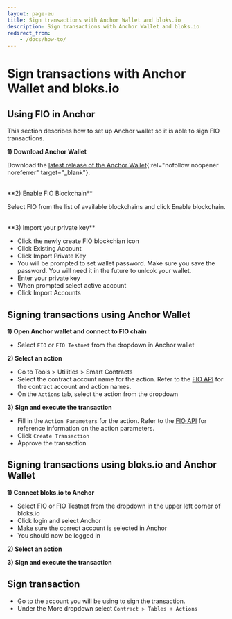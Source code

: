 ```yaml
---
layout: page-eu
title: Sign transactions with Anchor Wallet and bloks.io
description: Sign transactions with Anchor Wallet and bloks.io
redirect_from:
    - /docs/how-to/
---
```


# Sign transactions with Anchor Wallet and bloks.io

## Using FIO in Anchor

This section describes how to set up Anchor wallet so it is able to sign FIO transactions.

**1) Download Anchor Wallet**

Download the [latest release of the Anchor Wallet](https://greymass.com/en/anchor/){:rel="nofollow noopener noreferrer" target="_blank"}.

<br>
**2) Enable FIO Blockchain**

Select FIO from the list of available blockchains and click Enable blockchain.

<br>
**3) Import your private key**

* Click the newly create FIO blockchian icon
* Click Existing Account
* Click Import Private Key
* You will be prompted to set wallet password. Make sure you save the password. You will need it in the future to unlcok your wallet.
* Enter your private key
* When prompted select active account
* Click Import Accounts

## Signing transactions using Anchor Wallet

**1) Open Anchor wallet and connect to FIO chain**

* Select `FIO` or `FIO Testnet` from the dropdown in Anchor wallet

**2) Select an action**

* Go to Tools > Utilities > Smart Contracts
* Select the contract account name for the action. Refer to the [FIO API]({{site.baseurl}}/pages/api/fio-api/#tag--Actions) for the contract account and action names.
* On the `Actions` tab, select the action from the dropdown

**3) Sign and execute the transaction**

* Fill in the `Action Parameters` for the action. Refer to the [FIO API]({{site.baseurl}}/pages/api/fio-api/#tag--Actions) for reference information on the action parameters.
* Click `Create Transaction`
* Approve the transaction

## Signing transactions using bloks.io and Anchor Wallet

**1) Connect bloks.io to Anchor**

* Select FIO or FIO Testnet from the dropdown in the upper left corner of bloks.io
* Click login and select Anchor
* Make sure the correct account is selected in Anchor
* You should now be logged in

**2) Select an action**

**3) Sign and execute the transaction**


## Sign transaction

* Go to the account you will be using to sign the transaction.
* Under the More dropdown select `Contract > Tables + Actions`